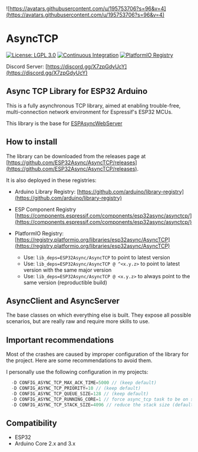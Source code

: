 ![https://avatars.githubusercontent.com/u/195753706?s=96&v=4](https://avatars.githubusercontent.com/u/195753706?s=96&v=4)

# AsyncTCP

[![License: LGPL 3.0](https://img.shields.io/badge/License-LGPL%203.0-yellow.svg)](https://opensource.org/license/lgpl-3-0/)
[![Continuous Integration](https://github.com/ESP32Async/AsyncTCP/actions/workflows/ci.yml/badge.svg)](https://github.com/ESP32Async/AsyncTCP/actions/workflows/ci.yml)
[![PlatformIO Registry](https://badges.registry.platformio.org/packages/ESP32Async/library/AsyncTCP.svg)](https://registry.platformio.org/libraries/ESP32Async/AsyncTCP)

Discord Server: [https://discord.gg/X7zpGdyUcY](https://discord.gg/X7zpGdyUcY)

## Async TCP Library for ESP32 Arduino

This is a fully asynchronous TCP library, aimed at enabling trouble-free, multi-connection network environment for Espressif's ESP32 MCUs.

This library is the base for [ESPAsyncWebServer](https://github.com/ESP32Async/ESPAsyncWebServer)

## How to install

The library can be downloaded from the releases page at [https://github.com/ESP32Async/AsyncTCP/releases](https://github.com/ESP32Async/AsyncTCP/releases).

It is also deployed in these registries:

- Arduino Library Registry: [https://github.com/arduino/library-registry](https://github.com/arduino/library-registry)

- ESP Component Registry [https://components.espressif.com/components/esp32async/asynctcp/](https://components.espressif.com/components/esp32async/asynctcp/)

- PlatformIO Registry: [https://registry.platformio.org/libraries/esp32async/AsyncTCP](https://registry.platformio.org/libraries/esp32async/AsyncTCP)

  - Use: `lib_deps=ESP32Async/AsyncTCP` to point to latest version
  - Use: `lib_deps=ESP32Async/AsyncTCP @ ^<x.y.z>` to point to latest version with the same major version
  - Use: `lib_deps=ESP32Async/AsyncTCP @ <x.y.z>` to always point to the same version (reproductible build)

## AsyncClient and AsyncServer

The base classes on which everything else is built. They expose all possible scenarios, but are really raw and require more skills to use.

## Important recommendations

Most of the crashes are caused by improper configuration of the library for the project.
Here are some recommendations to avoid them.

I personally use the following configuration in my projects:

```c++
  -D CONFIG_ASYNC_TCP_MAX_ACK_TIME=5000 // (keep default)
  -D CONFIG_ASYNC_TCP_PRIORITY=10 // (keep default)
  -D CONFIG_ASYNC_TCP_QUEUE_SIZE=128 // (keep default)
  -D CONFIG_ASYNC_TCP_RUNNING_CORE=1 // force async_tcp task to be on same core as the app (default is core 0)
  -D CONFIG_ASYNC_TCP_STACK_SIZE=4096 // reduce the stack size (default is 16K)
```

## Compatibility

- ESP32
- Arduino Core 2.x and 3.x
